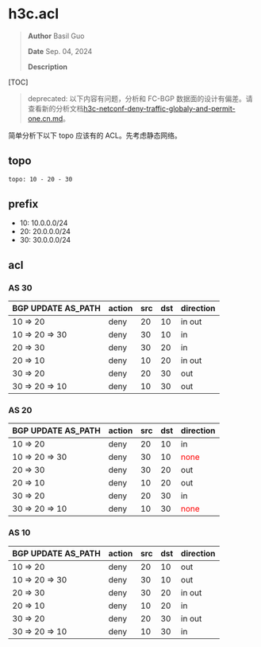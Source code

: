 # h3c.acl

> **Author** Basil Guo
>
> **Date** Sep. 04, 2024
>
> **Description**

[TOC]

> deprecated: 以下内容有问题，分析和 FC-BGP 数据面的设计有偏差。请查看新的分析文档[h3c-netconf-deny-traffic-globaly-and-permit-one.cn.md](./h3c-netconf-deny-traffic-globaly-and-permit-one.cn.md)。

简单分析下以下 topo 应该有的 ACL。先考虑静态网络。

## topo

```txt
topo: 10 - 20 - 30
```

## prefix

- 10: 10.0.0.0/24
- 20: 20.0.0.0/24
- 30: 30.0.0.0/24

## acl

### AS 30

| BGP UPDATE AS_PATH | action | src | dst | direction |
| ------------------ | ------ | --- | --- | --------- |
| 10 => 20           | deny   | 20  | 10  | in out    |
| 10 => 20 => 30     | deny   | 30  | 10  | in        |
| 20 => 30           | deny   | 30  | 20  | in        |
| 20 => 10           | deny   | 10  | 20  | in out    |
| 30 => 20           | deny   | 20  | 30  | out       |
| 30 => 20 => 10     | deny   | 10  | 30  | out       |

### AS 20

| BGP UPDATE AS_PATH | action | src | dst | direction                            |
| ------------------ | ------ | --- | --- | ------------------------------------ |
| 10 => 20           | deny   | 20  | 10  | in                                   |
| 10 => 20 => 30     | deny   | 30  | 10  | <span style="color: red">none</span> |
| 20 => 30           | deny   | 30  | 20  | out                                  |
| 20 => 10           | deny   | 10  | 20  | out                                  |
| 30 => 20           | deny   | 20  | 30  | in                                   |
| 30 => 20 => 10     | deny   | 10  | 30  | <span style="color: red">none</span> |

### AS 10

| BGP UPDATE AS_PATH | action | src | dst | direction |
| ------------------ | ------ | --- | --- | --------- |
| 10 => 20           | deny   | 20  | 10  | out       |
| 10 => 20 => 30     | deny   | 30  | 10  | out       |
| 20 => 30           | deny   | 30  | 20  | in out    |
| 20 => 10           | deny   | 10  | 20  | in        |
| 30 => 20           | deny   | 20  | 30  | in out    |
| 30 => 20 => 10     | deny   | 10  | 30  | in        |
